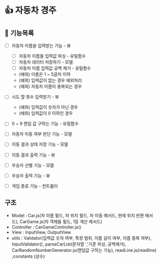 # 👍 자동차 경주

## 🐾 기능목록

- [ ] 자동차 이름을 입력받는 기능 - 뷰
  - [ ] 자동차 이름들 입력값 파싱 - 유틸함수
  - [ ] 자동차 데이터 저장하기 - 모델 
  - [ ] 자동차 이름 입력값 공백 제거 - 유틸함수
  - (예외) 이름은 1 ~ 5글자 이하
  - (예외) 입력값이 없는 경우 예외처리
  - (예외) 자동차 이름이 중복되는 경우

- [ ] 시도 할 횟수 입력받기 - 뷰
  - (예외) 입력값이 숫자가 아닌 경우
  - (예외) 입력값이 0 이하인 경우

- [ ] 0 ~ 9 랜덤 값 구하는 기능 - 유틸함수

- [ ] 자동차 이동 여부 판단 기능 - 모델

- [ ] 이동 결과 상태 저장 기능 - 모델

- [ ] 이동 결과 출력 기능 - 뷰

- [ ] 우승자 선별 기능 - 모델

- [ ] 우승자 출력 기능 - 뷰

- [ ] 게임 종료 기능 - 컨트롤러

## 구조

- Model : Car.js(차 이름 필드, 차 위치 필드, 차 이동 메서드, 현재 위치 반환 메서드), CarGame.js(차 객체들 필드, 1등 계산 메서드)
- Controller : CarGameController.js()
- View : InputView, OutputView
- utils : Validator(입력값 숫자 여부, 특정 범위, 이름 길이 여부, 이름 중복 여부), InputValidator(), parseCarList(문자열 ','기준 파싱, 공백제거), CarRandomNumberGenerator.js(랜덤값 구하는 기능), readLine.js(readline) ,constants (상수)
